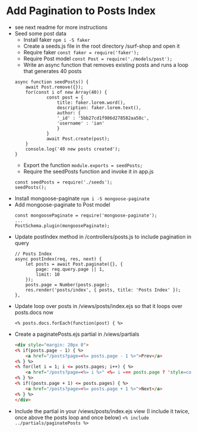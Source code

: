 # Add Pagination to Posts Index

- see next readme for more instructions
- Seed some post data
	- Install faker
	`npm i -S faker`
	- Create a seeds.js file in the root directory /surf-shop and open it
	- Require faker
	`const faker = require('faker');`
	- Require Post model
	`const Post = require('./models/post');`
	- Write an async function that removes existing posts and runs a loop that generates 40 posts
	```JS
	async function seedPosts() {
		await Post.remove({});
		for(const i of new Array(40)) {
				const post = {
					title: faker.lorem.word(),
					description: faker.lorem.text(),
					author: {
				    '_id' : '5bb27cd1f986d278582aa58c',
				    'username' : 'ian'
					}
				}
				await Post.create(post);
		}
		console.log('40 new posts created');
	}
	```
	- Export the function
	`module.exports = seedPosts;`
	- Require the seedPosts function and invoke it in app.js
	```JS
	const seedPosts = require('./seeds');
	seedPosts();
	```
- Install mongoose-paginate
	`npm i -S mongoose-paginate`
- Add mongoose-paginate to Post model
	```JS
	const mongoosePaginate = require('mongoose-paginate');
	...
	PostSchema.plugin(mongoosePaginate);
	```
- Update postIndex method in /controllers/posts.js to include pagination in query
	```JS
	// Posts Index
	async postIndex(req, res, next) {
		let posts = await Post.paginate({}, {
			page: req.query.page || 1,
			limit: 10
		});
		posts.page = Number(posts.page);
		res.render('posts/index', { posts, title: 'Posts Index' });
	},
	```
- Update loop over posts in /views/posts/index.ejs so that it loops over posts.docs now
	```JS
	<% posts.docs.forEach(function(post) { %>
	```
- Create a paginatePosts.ejs partial in /views/partials
	```HTML
	<div style="margin: 20px 0">
	<% if(posts.page - 1) { %>
		<a href="/posts?page=<%= posts.page - 1 %>">Prev</a>
	<% } %>
	<% for(let i = 1; i <= posts.pages; i++) { %>
		<a href="/posts?page=<%= i %>" <%= i === posts.page ? 'style=color:#000' : '' %>><%= i %></a>
	<% } %>
	<% if((posts.page + 1) <= posts.pages) { %>
		<a href="/posts?page=<%= posts.page + 1 %>">Next</a>
	<% } %>
	</div>
	```
- Include the partial in your /views/posts/index.ejs view (I include it twice, once above the posts loop and once below)
	`<% include ../partials/paginatePosts %>`
